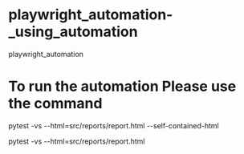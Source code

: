 # playwright_automation-_using_automation
playwright_automation


# To run the automation Please use the command
pytest -vs --html=src/reports/report.html --self-contained-html

pytest -vs  --html=src/reports/report.html 